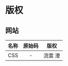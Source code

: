 ﻿# 版权
## 网站
| 名称 | 原始码 | 版权 |
|:---------:|:----------------------------------:|:-------------------------------:|
| CSS |  -  | 流雲 澄 |
